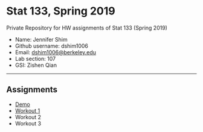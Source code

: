 # Stat 133, Spring 2019

Private Repository for HW assignments of Stat 133 (Spring 2019)
- Name: Jennifer Shim
- Github username: dshim1006
- Email: dshim1006@berkeley.edu
- Lab section: 107
- GSI: Zishen Qian	


-----

## Assignments

- [Demo](demo)
- [Workout 1](workout1)
- Workout 2
- Workout 3
